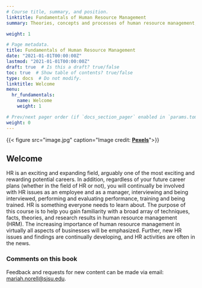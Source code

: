 ```yaml
---
# Course title, summary, and position.
linktitle: Fundamentals of Human Resource Management
summary: Theories, concepts and processes of human resource management; specific topics include EEO, employee motivation, job analysis and work design, strategic human resource planning, recruitment and selection, talent assessment and development, performance management, compensation and benefits, OSHA, and employee rights and discipline.

weight: 1

# Page metadata.
title: Fundamentals of Human Resource Management
date: "2021-01-01T00:00:00Z"
lastmod: "2021-01-01T00:00:00Z"
draft: true  # Is this a draft? true/false
toc: true  # Show table of contents? true/false
type: docs  # Do not modify.
linktitle: Welcome
menu:
  hr_fundamentals:
    name: Welcome
    weight: 1

# Prev/next pager order (if `docs_section_pager` enabled in `params.toml`)
weight: 0
---
```


{{< figure src="image.jpg" caption="Image credit: [**Pexels**](https://images.pexels.com/)">}}
## Welcome

HR is an exciting and expanding field, arguably one of the most exciting and rewarding potential careers. In addition, regardless of your future career plans (whether in the field of HR or not), you will continually be involved with HR issues as an employee and as a manager, interviewing and being interviewed, performing and evaluating performance, training and being trained. HR is something everyone needs to learn about. The purpose of this course is to help you gain familiarity with a broad array of techniques, facts, theories, and research results in human resource management (HRM). The increasing importance of human resource management in virtually all aspects of businesses will be emphasized. Further, new HR issues and findings are continually developing, and HR activities are often in the news.

### Comments on this book

Feedback and requests for new content can be made via email: mariah.norell@sjsu.edu.

